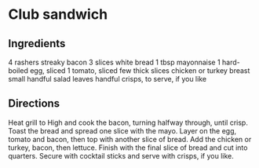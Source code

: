 # Club sandwich

## Ingredients

4 rashers streaky bacon
3 slices white bread
1 tbsp mayonnaise
1 hard-boiled egg, sliced
1 tomato, sliced
few thick slices chicken or turkey breast
small handful salad leaves
handful crisps, to serve, if you like

## Directions
Heat grill to High and cook the bacon, turning halfway through, until crisp. Toast the bread and spread one slice with the mayo.
Layer on the egg, tomato and bacon, then top with another slice of bread. Add the chicken or turkey, bacon, then lettuce. Finish with the final slice of bread and cut into quarters. Secure with cocktail sticks and serve with crisps, if you like.
